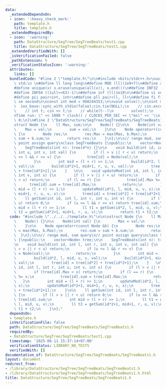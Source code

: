 ```yaml
---
data:
  _extendedDependsOn:
  - icon: ':heavy_check_mark:'
    path: template.h
    title: template.h
  _extendedRequiredBy:
  - icon: ':warning:'
    path: DataStructure/SegTree/SegTreeBeats/test1.cpp
    title: DataStructure/SegTree/SegTreeBeats/test1.cpp
  _extendedVerifiedWith: []
  _isVerificationFailed: false
  _pathExtension: h
  _verificationStatusIcon: ':warning:'
  attributes:
    links: []
  bundledCode: "#line 2 \"template.h\"\n\n#include <bits/stdc++.h>\nusing namespace\
    \ std;\n \n#define ll long long\n#define MOD (ll)(1e9+7)\n#define all(x) (x).begin(),(x).end()\n\
    #define unique(x) x.erase(unique(all(x)), x.end())\n#define INF32 ((1ull<<31)-1)\n\
    #define INF64 ((1ull<<63)-1)\n#define inf (ll)1e18\n\n#define vi vector<int>\n\
    #define pii pair<int, int>\n#define pll pair<ll, ll>\n#define fi first\n#define\
    \ se second\n\nconst int mod = 998244353;\n\nvoid solve();\n\nint main(){\n  \
    \  ios_base::sync_with_stdio(false);cin.tie(NULL);\n    // cin.exceptions(cin.failbit);\n\
    \    // int t; cin >> t;\n    // while(t--)\n        solve();\n    cerr << \"\\\
    nTime run: \" << 1000 * clock() / CLOCKS_PER_SEC << \"ms\" << '\\n';\n    return\
    \ 0;\n}\n#line 2 \"DataStructure/SegTree/SegTreeBeats/SegTreeBeats1.h\"\n\n\n\
    struct Node {\n    ll Max, sum;\n\n    Node() {}\n\n    Node(int val) {\n    \
    \    Max = val;\n        sum = val;\n    }\n\n    Node operator+(const Node &b)\
    \ {\n        Node res;\n        res.Max = max(Max, b.Max);\n        res.sum =\
    \ sum + b.sum;\n        return res;\n    }\n};\n\n// range mod, sum query\n//\
    \ point assign query\nclass SegTreeBeats {\npublic:\n    vector<Node> tree;\n\n\
    \    SegTreeBeats(int n): tree(4*n) {}\n\n    void build(int id, int l, int r,\
    \ int u, int v, int val) {\n        if (l > v || r < u) return;\n        if (u\
    \ <= l && r <= v) {\n            tree[id] = Node(val);\n            return;\n\
    \        }\n        int mid = (l + r) >> 1;\n        build(id*2, l, mid, u, v,\
    \ val);\n        build(id*2+1, mid+1, r, u, v, val);\n        tree[id] = tree[id*2]\
    \ + tree[id*2+1];\n    }   \n\n    void updateMod(int id, int l, int r, int u,\
    \ int v, int x) {\n        if (l > v || r < u) return;\n        if (tree[id].Max\
    \ < x) return;\n        if (l == r) {\n            tree[id].Max %= x;\n      \
    \      tree[id].sum = tree[id].Max;\n            return;\n        }\n        int\
    \ mid = (l + r) >> 1;\n        updateMod(id*2, l, mid, u, v, x);\n        updateMod(id*2+1,\
    \ mid+1, r, u, v, x);\n        tree[id] = tree[id*2] + tree[id*2+1];\n    }\n\n\
    \    ll getSum(int id, int l, int r, int u, int v) {\n        if (l > v || r <\
    \ u) return 0;\n        if (u <= l && r <= v) return tree[id].sum;\n        int\
    \ mid = (l + r) >> 1;\n        ll t1 = getSum(id*2, l, mid, u, v);\n        ll\
    \ t2 = getSum(id*2+1, mid+1, r, u, v);\n        return t1 + t2;\n    }\n};\n"
  code: "#include \"../../../template.h\"\n\n\nstruct Node {\n    ll Max, sum;\n\n\
    \    Node() {}\n\n    Node(int val) {\n        Max = val;\n        sum = val;\n\
    \    }\n\n    Node operator+(const Node &b) {\n        Node res;\n        res.Max\
    \ = max(Max, b.Max);\n        res.sum = sum + b.sum;\n        return res;\n  \
    \  }\n};\n\n// range mod, sum query\n// point assign query\nclass SegTreeBeats\
    \ {\npublic:\n    vector<Node> tree;\n\n    SegTreeBeats(int n): tree(4*n) {}\n\
    \n    void build(int id, int l, int r, int u, int v, int val) {\n        if (l\
    \ > v || r < u) return;\n        if (u <= l && r <= v) {\n            tree[id]\
    \ = Node(val);\n            return;\n        }\n        int mid = (l + r) >> 1;\n\
    \        build(id*2, l, mid, u, v, val);\n        build(id*2+1, mid+1, r, u, v,\
    \ val);\n        tree[id] = tree[id*2] + tree[id*2+1];\n    }   \n\n    void updateMod(int\
    \ id, int l, int r, int u, int v, int x) {\n        if (l > v || r < u) return;\n\
    \        if (tree[id].Max < x) return;\n        if (l == r) {\n            tree[id].Max\
    \ %= x;\n            tree[id].sum = tree[id].Max;\n            return;\n     \
    \   }\n        int mid = (l + r) >> 1;\n        updateMod(id*2, l, mid, u, v,\
    \ x);\n        updateMod(id*2+1, mid+1, r, u, v, x);\n        tree[id] = tree[id*2]\
    \ + tree[id*2+1];\n    }\n\n    ll getSum(int id, int l, int r, int u, int v)\
    \ {\n        if (l > v || r < u) return 0;\n        if (u <= l && r <= v) return\
    \ tree[id].sum;\n        int mid = (l + r) >> 1;\n        ll t1 = getSum(id*2,\
    \ l, mid, u, v);\n        ll t2 = getSum(id*2+1, mid+1, r, u, v);\n        return\
    \ t1 + t2;\n    }\n};"
  dependsOn:
  - template.h
  isVerificationFile: false
  path: DataStructure/SegTree/SegTreeBeats/SegTreeBeats1.h
  requiredBy:
  - DataStructure/SegTree/SegTreeBeats/test1.cpp
  timestamp: '2025-06-11 15:37:14+07:00'
  verificationStatus: LIBRARY_NO_TESTS
  verifiedWith: []
documentation_of: DataStructure/SegTree/SegTreeBeats/SegTreeBeats1.h
layout: document
redirect_from:
- /library/DataStructure/SegTree/SegTreeBeats/SegTreeBeats1.h
- /library/DataStructure/SegTree/SegTreeBeats/SegTreeBeats1.h.html
title: DataStructure/SegTree/SegTreeBeats/SegTreeBeats1.h
---
```

